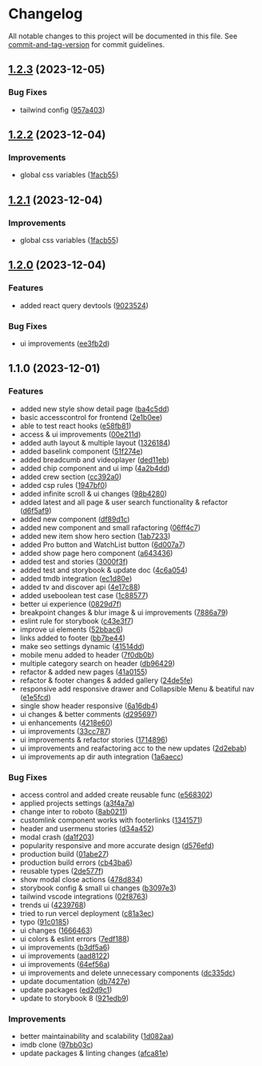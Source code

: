 # Changelog

All notable changes to this project will be documented in this file. See [commit-and-tag-version](https://github.com/absolute-version/commit-and-tag-version) for commit guidelines.

## [1.2.3](https://github.com/enesdir/xmdb/compare/v1.2.2...v1.2.3) (2023-12-05)


### Bug Fixes

* tailwind config ([957a403](https://github.com/enesdir/xmdb/commit/957a4034a32594066fc63c7c69a8a582a5723458))

## [1.2.2](https://github.com/enesdir/xmdb/compare/v1.2.0...v1.2.2) (2023-12-04)


### Improvements

* global css variables ([1facb55](https://github.com/enesdir/xmdb/commit/1facb5517cddbe00bc740c2debf1d768ee81097f))

## [1.2.1](https://github.com/enesdir/xmdb/compare/v1.2.0...v1.2.1) (2023-12-04)


### Improvements

* global css variables ([1facb55](https://github.com/enesdir/xmdb/commit/1facb5517cddbe00bc740c2debf1d768ee81097f))

## [1.2.0](https://github.com/enesdir/xmdb/compare/v1.1.0...v1.2.0) (2023-12-04)


### Features

* added react query devtools ([9023524](https://github.com/enesdir/xmdb/commit/90235246a0d6201a79cd26bba4fe05f155ab824a))


### Bug Fixes

* ui improvements ([ee3fb2d](https://github.com/enesdir/xmdb/commit/ee3fb2d0ea860801cc6bf645ecd66b35cde843c1))

## 1.1.0 (2023-12-01)


### Features

*  added new style show detail page ([ba4c5dd](https://github.com/enesdir/xmdb/commit/ba4c5dda4f4b5ee707e0052fc848f14129227ab1))
*  basic accesscontrol for frontend ([2e1b0ee](https://github.com/enesdir/xmdb/commit/2e1b0eedb19d674103cce88d2f199a578bd4132b))
* able to test react hooks ([e58fb81](https://github.com/enesdir/xmdb/commit/e58fb81229854ef5f8623190daed8b76585f2003))
* access & ui improvements ([00e211d](https://github.com/enesdir/xmdb/commit/00e211d7e9bd9e584f25d2fcdad25de67c58dc77))
* added auth layout & multiple layout ([1326184](https://github.com/enesdir/xmdb/commit/1326184096f56a6568a911620cd11d550da91c51))
* added baselink component ([51f274e](https://github.com/enesdir/xmdb/commit/51f274e3cf61d4aed84263e38a0fea6a9fd1a7bf))
* added breadcumb and videoplayer ([ded11eb](https://github.com/enesdir/xmdb/commit/ded11ebffd314e168614d0bff63bad919d0187b3))
* added chip component and ui imp ([4a2b4dd](https://github.com/enesdir/xmdb/commit/4a2b4dd8f88685318952f56d4d966119c617aa37))
* added crew section ([cc392a0](https://github.com/enesdir/xmdb/commit/cc392a0760f13a53e744b5ebafdd27be796a8599))
* added csp rules ([1947bf0](https://github.com/enesdir/xmdb/commit/1947bf0a2495071c7ee8d5ccc34e757cc19cd8d8))
* added infinite scroll & ui changes ([98b4280](https://github.com/enesdir/xmdb/commit/98b4280c6bbf342b321db5388f7592acf7c1345e))
* added latest and all page & user search functionality & refactor ([d6f5af9](https://github.com/enesdir/xmdb/commit/d6f5af9d85757fb02fe0b88d1011ea356fa44ebc))
* added new component ([df89d1c](https://github.com/enesdir/xmdb/commit/df89d1ce95acafa49d8cfb5e7df6eb2a2bf39917))
* added new component and small rafactoring ([06ff4c7](https://github.com/enesdir/xmdb/commit/06ff4c71b6dd41a547537e0adc052e3fab3e2ddc))
* added new item show hero section ([1ab7233](https://github.com/enesdir/xmdb/commit/1ab723364cba4aef3b3892b99c5578837b495571))
* added Pro button and WatchList button ([6d007a7](https://github.com/enesdir/xmdb/commit/6d007a77080afbbca1c2393094f118099f822804))
* added show page hero component ([a643436](https://github.com/enesdir/xmdb/commit/a6434362aebce558d114f5fda22018872775eaf0))
* added test and stories ([3000f3f](https://github.com/enesdir/xmdb/commit/3000f3ffa7e83e820f7663e79ac10ca2ddd492df))
* added test and storybook & update doc ([4c6a054](https://github.com/enesdir/xmdb/commit/4c6a054a63bd24be39121381b3d524e1f3e6aa43))
* added tmdb integration ([ec1d80e](https://github.com/enesdir/xmdb/commit/ec1d80e1de8c383d895d5fb628c434745683c720))
* added tv and discover api ([4e17c88](https://github.com/enesdir/xmdb/commit/4e17c8884358534f4ee6f0404c1e51604127f6f2))
* added useboolean test case ([1c88577](https://github.com/enesdir/xmdb/commit/1c8857712a53a975feee8084016d2106a5bf3b07))
* better ui experience ([0829d7f](https://github.com/enesdir/xmdb/commit/0829d7f4910685d7c709b7ef021ab45bfacd5d81))
* breakpoint changes & blur image & ui improvements ([7886a79](https://github.com/enesdir/xmdb/commit/7886a79781788d9509585340416dcc2b89362a52))
* eslint rule for storybook ([c43e3f7](https://github.com/enesdir/xmdb/commit/c43e3f7547faf98b4a088626590d3c8eab730f74))
* improve ui elements ([52bbac6](https://github.com/enesdir/xmdb/commit/52bbac6bf7e0cebc9d37a64df4eb1f6d802d4a58))
* links added to footer ([bb7be44](https://github.com/enesdir/xmdb/commit/bb7be444a524093c9b6e87d3322f439ca0ad3f1a))
* make seo settings dynamic ([41514dd](https://github.com/enesdir/xmdb/commit/41514dd8d83546e0b6c771b8c10ff0d07f54bfa8))
* mobile menu added to header ([7f0db0b](https://github.com/enesdir/xmdb/commit/7f0db0b2658b96e2277990ed1ffa71a15f239c9f))
* multiple category search on header ([db96429](https://github.com/enesdir/xmdb/commit/db96429205e174ad2b255fffa93bd96f1ee268f0))
* refactor & added new pages ([41a0155](https://github.com/enesdir/xmdb/commit/41a0155ab096ec6742814a50477177e6d46ee4f4))
* refactor & footer changes & added gallery ([24de5fe](https://github.com/enesdir/xmdb/commit/24de5feb735c8f03bc7f7b7452d72cfd5fc73384))
* responsive add responsive drawer and Collapsible Menu & beatiful nav ([e1e5fcd](https://github.com/enesdir/xmdb/commit/e1e5fcd7e25ed355510318f5ab41500ed572c173))
* single show header responsive ([6a16db4](https://github.com/enesdir/xmdb/commit/6a16db4c971ed0b1f2119e448fe7101f3ebacf98))
* ui changes & better comments ([d295697](https://github.com/enesdir/xmdb/commit/d295697d732805a51bf1f74cdbd541ff095da3a9))
* ui enhancements ([4218e60](https://github.com/enesdir/xmdb/commit/4218e60600e970986b678a902e8b1dffcfa69ac2))
* ui improvements ([33cc787](https://github.com/enesdir/xmdb/commit/33cc78719524e4e181676cfe7ded5f9a07c24d6e))
* ui improvements & refactor stories ([1714896](https://github.com/enesdir/xmdb/commit/1714896d28b0d7884af1ccc24c041a7e8f8df654))
* ui improvements and reafactoring acc to the new updates ([2d2ebab](https://github.com/enesdir/xmdb/commit/2d2ebab827edb7a638953f496d82c284d467ddcb))
* ui improvements ap dir auth integration ([1a6aecc](https://github.com/enesdir/xmdb/commit/1a6aecc4496d21d3a50d962f697f4cfec33146f5))


### Bug Fixes

* access control and added create reusable func ([e568302](https://github.com/enesdir/xmdb/commit/e5683024d875b7b4edabecc36f3019fd1cee2768))
* applied projects settings ([a3f4a7a](https://github.com/enesdir/xmdb/commit/a3f4a7aec8db5465cc2fe7807665e9cff16b44ee))
* change inter to roboto ([8ab0211](https://github.com/enesdir/xmdb/commit/8ab0211a3483c956d76642a1b2eb2be45d8cf813))
* customlink component works with footerlinks ([1341571](https://github.com/enesdir/xmdb/commit/13415714d6a78dbd927f479a960621e687b72515))
* header and usermenu stories ([d34a452](https://github.com/enesdir/xmdb/commit/d34a4529f498e3b15c4a592e117c259ac1716e03))
* modal crash ([da1f203](https://github.com/enesdir/xmdb/commit/da1f203c747d3211692ee69569bbaac39ab0d1e4))
* popularity responsive and more accurate design ([d576efd](https://github.com/enesdir/xmdb/commit/d576efd4d26aaa8174b8f4eff2b54d67cdc26be5))
* production build ([01abe27](https://github.com/enesdir/xmdb/commit/01abe2763790a5b1d897a018c5421fc148e7a2b8))
* production build errors ([cb43ba6](https://github.com/enesdir/xmdb/commit/cb43ba6f85ed146c95187e4724d20fd3e28a893f))
* reusable types ([2de577f](https://github.com/enesdir/xmdb/commit/2de577f03bef1c0b6f04a579b7594f7bbf0ce823))
* show modal close actions ([478d834](https://github.com/enesdir/xmdb/commit/478d83475b5f87e197a5fe5a889c9c7d8b9e5803))
* storybook config & small ui changes ([b3097e3](https://github.com/enesdir/xmdb/commit/b3097e35bc6b0be55d553844d23abb3df061482e))
* tailwind vscode integrations ([02f8763](https://github.com/enesdir/xmdb/commit/02f8763d0823d0893ee004f7b9126b7cdc6cacb8))
* trends ui ([4239768](https://github.com/enesdir/xmdb/commit/42397688c91b124f512aa9f8300898b1977a0442))
* tried to run vercel deployment ([c81a3ec](https://github.com/enesdir/xmdb/commit/c81a3eca30ab1d05703a672997f5e7e4da037c3c))
* typo ([91c0185](https://github.com/enesdir/xmdb/commit/91c0185279837f3353955363e72de8dd1550b527))
* ui changes ([1666463](https://github.com/enesdir/xmdb/commit/16664636bb5b968e703524ff5a42a280d4b5d955))
* ui colors & eslint errors ([7edf188](https://github.com/enesdir/xmdb/commit/7edf18824cbb7e52f1e39c1ebd29d30dd49dbfa6))
* ui improvements ([b3df5a6](https://github.com/enesdir/xmdb/commit/b3df5a6c9f90559a27625d2bcfcc0c4826ce7f62))
* ui improvements ([aad8122](https://github.com/enesdir/xmdb/commit/aad8122334795623a9ace2e8016b62d3a870146f))
* ui improvements ([64ef56a](https://github.com/enesdir/xmdb/commit/64ef56ae2e265bc213f449c6020876c58c80c83a))
* ui improvements and delete unnecessary components ([dc335dc](https://github.com/enesdir/xmdb/commit/dc335dc5dd26735e2c49b362b558352088c44c1a))
* update documentation ([db7427e](https://github.com/enesdir/xmdb/commit/db7427e550513141f89a0d0aa6a5925437f73e7e))
* update packages ([ed2d9c1](https://github.com/enesdir/xmdb/commit/ed2d9c1441ca6ab6e7939781e2a3981ca31b00aa))
* update to storybook 8 ([921edb9](https://github.com/enesdir/xmdb/commit/921edb9323d943f6b310681e841a6142b968c1e2))


### Improvements

* better maintainability and scalability ([1d082aa](https://github.com/enesdir/xmdb/commit/1d082aac8c90b82f25d621c2d300b1b1cd33245a))
* imdb clone ([97bb03c](https://github.com/enesdir/xmdb/commit/97bb03c337cb1cc74251573b1e44cb26421bce40))
* update packages & linting changes ([afca81e](https://github.com/enesdir/xmdb/commit/afca81eb815f83eb010c431fe1593c78319fd19b))
